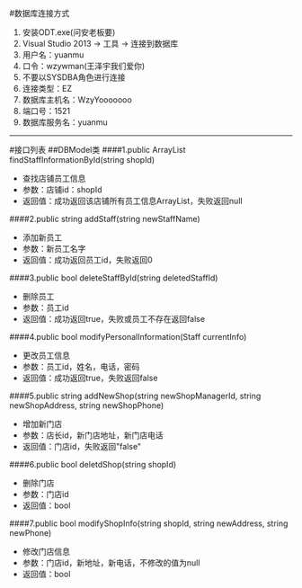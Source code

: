 #数据库连接方式
1. 安装ODT.exe(问安老板要)
2. Visual Studio 2013 -> 工具 -> 连接到数据库
3. 用户名：yuanmu
4. 口令：wzywman(王泽宇我们爱你)
5. 不要以SYSDBA角色进行连接
5. 连接类型：EZ
6. 数据库主机名：WzyYooooooo
7. 端口号：1521
8. 数据库服务名：yuanmu

------
#接口列表
##DBModel类
####1.public ArrayList findStaffInformationById(string shopId)
* 查找店铺员工信息
* 参数：店铺id：shopId
* 返回值：成功返回该店铺所有员工信息ArrayList，失败返回null
 
####2.public string addStaff(string newStaffName)
* 添加新员工
* 参数：新员工名字
* 返回值：成功返回员工id，失败返回0

####3.public bool deleteStaffById(string deletedStaffId)
* 删除员工
* 参数：员工id
* 返回值：成功返回true，失败或员工不存在返回false
  
####4.public bool modifyPersonalInformation(Staff currentInfo)
* 更改员工信息
* 参数：员工id，姓名，电话，密码
* 返回值：成功返回true，失败返回false


####5.public string addNewShop(string newShopManagerId, string newShopAddress, string newShopPhone)
* 增加新门店
* 参数：店长id，新门店地址，新门店电话
* 返回值：门店id，失败返回"false"

####6.public bool deletdShop(string shopId)
* 删除门店
* 参数：门店id
* 返回值：bool

####7.public bool modifyShopInfo(string shopId, string newAddress, string newPhone)
* 修改门店信息
* 参数：门店id，新地址，新电话，不修改的值为null
* 返回值：bool
